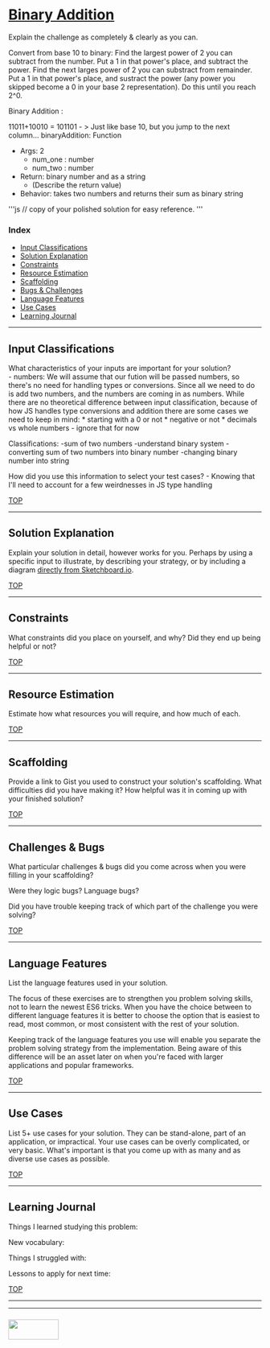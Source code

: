 # [Binary Addition](https://www.codewars.com/kata/binary-addition)

Explain the challenge as completely & clearly as you can.



Convert from base 10 to binary:
Find the largest power of 2 you can subtract from the number. Put a 1 in that power's place, and subtract the power.
Find the next larges power of 2 you can substract from remainder. Put a 1 in that power's place, and sustract the power (any power you skipped become a 0 in your base 2 representation). Do this until you reach 2^0.


Binary Addition : 

11011+10010 = 101101 - > Just like base 10, but you jump to the next column...
binaryAddition: Function
* Args: 2
  *  num_one : number
  *  num_two : number 
* Return:  binary number  and as a string
  * (Describe the return value)
* Behavior: takes two numbers and returns their sum as binary string 

'''js
// copy of your polished solution for easy reference.
'''


### Index
* [Input Classifications](#input-classifications)
* [Solution Explanation](#solution-explanation)
* [Constraints](#constraints)
* [Resource Estimation](#resource-estimation)
* [Scaffolding](#scaffolding)
* [Bugs & Challenges](#bugs-challenges) 
* [Language Features](#language-features)
* [Use Cases](#use-cases)
* [Learning Journal](#learning-journal)

---

## Input Classifications

What characteristics of your inputs are important for your solution?  
	- numbers:  We will assume that our fution will be passed numbers, so there's no need for handling types or conversions. Since all we need to do is add two numbers, and the numbers are coming in as numbers. While there are no theoretical difference between input classification, because of how JS handles type conversions and addition there are some cases we need to keep in mind:
	* starting with a 0 or not
	* negative or not
	* decimals vs whole numbers - ignore that for now

Classifications:
	-sum of two numbers
	-understand binary system
	-converting sum of two numbers into binary number
	-changing binary number into string

How did you use this information to select your test cases?
	- Knowing that I'll need to account for a few weirdnesses in JS type handling 


[TOP](#index)

___

## Solution Explanation

Explain your solution in detail, however works for you.  Perhaps by using a specific input to illustrate, by describing your strategy, or by including a diagram [directly from Sketchboard.io](https://sketchboard.io/blog/2014/03/06/github-sketchboard.html).

[TOP](#index)

---

## Constraints

What constraints did you place on yourself, and why?  Did they end up being helpful or not?

[TOP](#index)

___


## Resource Estimation

Estimate how what resources you will require, and how much of each.  


[TOP](#index)

___

## Scaffolding

Provide a link to Gist you used to construct your solution's scaffolding.  What difficulties did you have making it?  How helpful was it in coming up with your finished solution?

[TOP](#index)

___

## Challenges & Bugs

What particular challenges & bugs did you come across when you were filling in your scaffolding?

Were they logic bugs? Language bugs? 

Did you have trouble keeping track of which part of the challenge you were solving?

[TOP](#index)

___

## Language Features

List the language features used in your solution.

The focus of these exercises are to strengthen you problem solving skills, not to learn the newest ES6 tricks. When you have the choice between to different language features it is better to choose the option that is easiest to read, most common, or most consistent with the rest of your solution.  

Keeping track of the language features you use will enable you separate the problem solving strategy from the implementation.  Being aware of this difference will be an asset later on when you're faced with larger applications and popular frameworks.

[TOP](#index)

---
## Use Cases

List 5+ use cases for your solution.  They can be stand-alone, part of an application, or impractical.  Your use cases can be overly complicated, or very basic. What's important is that you come up with as many and as diverse use cases as possible.


[TOP](#index)

---

## Learning Journal

Things I learned studying this problem:


New vocabulary:


Things I struggled with:


Lessons to apply for next time:



[TOP](#index)

___
___
### <a href="http://elewa.education/blog" target="_blank"><img src="https://user-images.githubusercontent.com/18554853/34921062-506450ae-f97d-11e7-875f-6feeb26ad72d.png" width="100" height="40"/></a>

